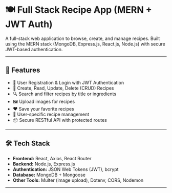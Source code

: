 # 🍽️ Full Stack Recipe App (MERN + JWT Auth)

A full-stack web application to browse, create, and manage recipes. Built using the MERN stack (MongoDB, Express.js, React.js, Node.js) with secure JWT-based authentication.

---

## 🚀 Features

- 🔐 User Registration & Login with JWT Authentication
- 🍳 Create, Read, Update, Delete (CRUD) Recipes
- 🔍 Search and filter recipes by title or ingredients
- 🖼️ Upload images for recipes
- ❤️ Save your favorite recipes
- 👤 User-specific recipe management
- 📦 Secure RESTful API with protected routes

---

## 🛠️ Tech Stack

- **Frontend:** React, Axios, React Router
- **Backend:** Node.js, Express.js
- **Authentication:** JSON Web Tokens (JWT), bcrypt
- **Database:** MongoDB + Mongoose
- **Other Tools:** Multer (image upload), Dotenv, CORS, Nodemon

---
